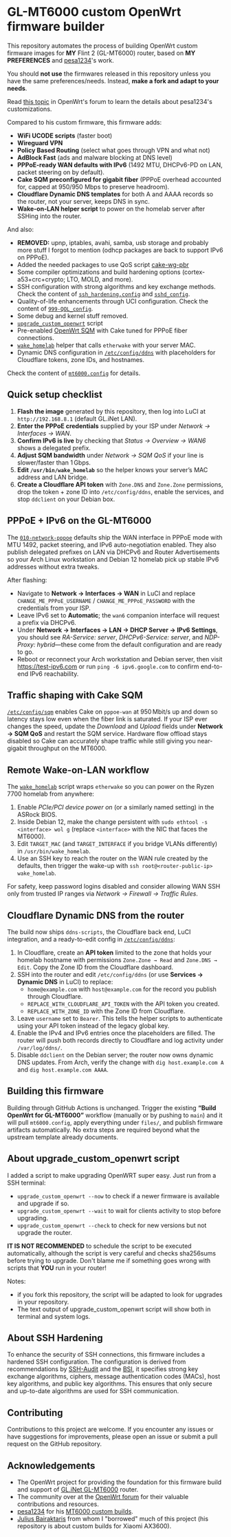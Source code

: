 # GL-MT6000 custom OpenWrt firmware builder

This repository automates the process of building OpenWrt custom firmware images for **MY** Flint 2 (GL-MT6000) router, based on **MY PREFERENCES** and [pesa1234](https://github.com/pesa1234)'s work.

You should **not use** the firmwares released in this repository unless you have the same preferences/needs.
Instead, **make a fork and adapt to your needs**.

Read [this topic](https://forum.openwrt.org/t/mt6000-custom-build-with-luci-and-some-optimization-kernel-6-12-x/185241) in OpenWrt's forum to learn the details about pesa1234's customizations.

Compared to his custom firmware, this firmware adds:
- **WiFi UCODE scripts** (faster boot)
- **Wireguard VPN**
- **Policy Based Routing** (select what goes through VPN and what not)
- **AdBlock Fast** (ads and malware blocking at DNS level)
- **PPPoE-ready WAN defaults with IPv6** (1492 MTU, DHCPv6-PD on LAN, packet steering on by default).
- **Cake SQM preconfigured for gigabit fiber** (PPPoE overhead accounted for, capped at 950/950 Mbps to preserve headroom).
- **Cloudflare Dynamic DNS templates** for both A and AAAA records so the router, not your server, keeps DNS in sync.
- **Wake-on-LAN helper script** to power on the homelab server after SSHing into the router.

And also:
- **REMOVED:** upnp, iptables, avahi, samba, usb storage and probably more stuff I forgot to mention (odhcp packages are back to support IPv6 on PPPoE).
- Added the needed packages to use QoS script [cake-wg-pbr](https://github.com/lynxthecat/cake-wg-pbr)
- Some compiler optimizations and build hardening options (cortex-a53+crc+crypto; LTO, MOLD, and more).
- SSH configuration with strong algorithms and key exchange methods. Check the content of [`ssh_hardening.config`](files/etc/ssh/sshd_config.d/ssh_hardening.conf) and [`sshd_config`](files/etc/ssh/sshd_config).
- Quality-of-life enhancements through UCI configuration. Check the content of [`999-QOL_config`](files/etc/uci-defaults/999-QOL_config).
- Some debug and kernel stuff removed.
- [`upgrade_custom_openwrt`](files/usr/bin/upgrade_custom_openwrt) script
- Pre-enabled [OpenWrt SQM](https://openwrt.org/docs/guide-user/network/traffic-shaping/sqm) with Cake tuned for PPPoE fiber connections.
- [`wake_homelab`](files/usr/bin/wake_homelab) helper that calls `etherwake` with your server MAC.
- Dynamic DNS configuration in [`/etc/config/ddns`](files/etc/config/ddns) with placeholders for Cloudflare tokens, zone IDs, and hostnames.

Check the content of [`mt6000.config`](mt6000.config) for details.


## Quick setup checklist

1. **Flash the image** generated by this repository, then log into LuCI at `http://192.168.8.1` (default GL.iNet LAN).
2. **Enter the PPPoE credentials** supplied by your ISP under *Network → Interfaces → WAN*.
3. **Confirm IPv6 is live** by checking that *Status → Overview → WAN6* shows a delegated prefix.
4. **Adjust SQM bandwidth** under *Network → SQM QoS* if your line is slower/faster than 1 Gbps.
5. **Edit `/usr/bin/wake_homelab`** so the helper knows your server’s MAC address and LAN bridge.
6. **Create a Cloudflare API token** with `Zone.DNS` and `Zone.Zone` permissions, drop the token + zone ID into `/etc/config/ddns`, enable the services, and stop `ddclient` on your Debian box.


## PPPoE + IPv6 on the GL-MT6000

The [`010-network-pppoe`](files/etc/uci-defaults/010-network-pppoe) defaults ship the WAN interface in PPPoE mode with MTU 1492, packet steering, and IPv6 auto-negotiation enabled. They also publish delegated prefixes on LAN via DHCPv6 and Router Advertisements so your Arch Linux workstation and Debian 12 homelab pick up stable IPv6 addresses without extra tweaks.

After flashing:

- Navigate to **Network → Interfaces → WAN** in LuCI and replace `CHANGE_ME_PPPoE_USERNAME` / `CHANGE_ME_PPPoE_PASSWORD` with the credentials from your ISP.
- Leave IPv6 set to **Automatic**; the `wan6` companion interface will request a prefix via DHCPv6.
- Under **Network → Interfaces → LAN → DHCP Server → IPv6 Settings**, you should see *RA-Service: server*, *DHCPv6-Service: server*, and *NDP-Proxy: hybrid*—these come from the default configuration and are ready to go.
- Reboot or reconnect your Arch workstation and Debian server, then visit <https://test-ipv6.com> or run `ping -6 ipv6.google.com` to confirm end-to-end IPv6 reachability.


## Traffic shaping with Cake SQM

[`/etc/config/sqm`](files/etc/config/sqm) enables Cake on `pppoe-wan` at 950 Mbit/s up and down so latency stays low even when the fiber link is saturated. If your ISP ever changes the speed, update the *Download* and *Upload* fields under **Network → SQM QoS** and restart the SQM service. Hardware flow offload stays disabled so Cake can accurately shape traffic while still giving you near-gigabit throughput on the MT6000.


## Remote Wake-on-LAN workflow

The [`wake_homelab`](files/usr/bin/wake_homelab) script wraps `etherwake` so you can power on the Ryzen 7700 homelab from anywhere:

1. Enable *PCIe/PCI device power on* (or a similarly named setting) in the ASRock BIOS.
2. Inside Debian 12, make the change persistent with `sudo ethtool -s <interface> wol g` (replace `<interface>` with the NIC that faces the MT6000).
3. Edit `TARGET_MAC` (and `TARGET_INTERFACE` if you bridge VLANs differently) in `/usr/bin/wake_homelab`.
4. Use an SSH key to reach the router on the WAN rule created by the defaults, then trigger the wake-up with `ssh root@<router-public-ip> wake_homelab`.

For safety, keep password logins disabled and consider allowing WAN SSH only from trusted IP ranges via *Network → Firewall → Traffic Rules*.


## Cloudflare Dynamic DNS from the router

The build now ships `ddns-scripts`, the Cloudflare back end, LuCI integration, and a ready-to-edit config in [`/etc/config/ddns`](files/etc/config/ddns):

1. In Cloudflare, create an **API token** limited to the zone that holds your homelab hostname with permissions `Zone.Zone → Read` and `Zone.DNS → Edit`. Copy the Zone ID from the Cloudflare dashboard.
2. SSH into the router and edit `/etc/config/ddns` (or use **Services → Dynamic DNS** in LuCI) to replace:
   - `home@example.com` with `host@example.com` for the record you publish through Cloudflare.
   - `REPLACE_WITH_CLOUDFLARE_API_TOKEN` with the API token you created.
   - `REPLACE_WITH_ZONE_ID` with the Zone ID from Cloudflare.
3. Leave `username` set to `Bearer`. This tells the helper scripts to authenticate using your API token instead of the legacy global key.
4. Enable the IPv4 and IPv6 entries once the placeholders are filled. The router will push both records directly to Cloudflare and log activity under `/var/log/ddns/`.
5. Disable `ddclient` on the Debian server; the router now owns dynamic DNS updates. From Arch, verify the change with `dig host.example.com A` and `dig host.example.com AAAA`.


## Building this firmware

Building through GitHub Actions is unchanged. Trigger the existing **“Build OpenWrt for GL-MT6000”** workflow (manually or by pushing to `main`) and it will pull `mt6000.config`, apply everything under `files/`, and publish firmware artifacts automatically. No extra steps are required beyond what the upstream template already documents.


## About upgrade_custom_openwrt script

I added a script to make upgrading OpenWRT super easy. Just run from a SSH terminal:
- `upgrade_custom_openwrt --now` to check if a newer firmware is available and upgrade if so.
- `upgrade_custom_openwrt --wait` to wait for clients activity to stop before upgrading.
- `upgrade_custom_openwrt --check` to check for new versions but not upgrade the router.

**IT IS NOT RECOMMENDED** to schedule the script to be executed automatically, although the script is very careful and checks sha256sums before trying to upgrade. Don't blame me if something goes wrong with scripts that **YOU** run in your router!

Notes:
- if you fork this repository, the script will be adapted to look for upgrades in your repository.
- The text output of upgrade_custom_openwrt script will show both in terminal and system logs.



## About SSH Hardening

To enhance the security of SSH connections, this firmware includes a hardened SSH configuration. The configuration is derived from recommendations by [SSH-Audit](https://github.com/jtesta/ssh-audit) and the [BSI](https://www.bsi.bund.de/), it specifies strong key exchange algorithms, ciphers, message authentication codes (MACs), host key algorithms, and public key algorithms. This ensures that only secure and up-to-date algorithms are used for SSH communication.



## Contributing

Contributions to this project are welcome. If you encounter any issues or have suggestions for improvements, please open an issue or submit a pull request on the GitHub repository.



## Acknowledgements

- The OpenWrt project for providing the foundation for this firmware build and support of [GL.iNet GL-MT6000](https://openwrt.org/toh/gl.inet/gl-mt6000) router.
- The community over at the [OpenWrt forum](https://forum.openwrt.org/t/mt6000-custom-build-with-luci-and-some-optimization-kernel-6-12-x/185241) for their valuable contributions and resources. 
- [pesa1234](https://github.com/pesa1234) for his [MT6000 custom builds](https://github.com/pesa1234/MT6000_cust_build).
- [Julius Bairaktaris](https://github.com/JuliusBairaktaris/Qualcommax_NSS_Builder) from whom I "borrowed" much of this project (his repository is about custom builds for Xiaomi AX3600).
